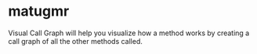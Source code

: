 # matugmr
Visual Call Graph will help you visualize how a method works by creating a call graph of all the other methods called.
